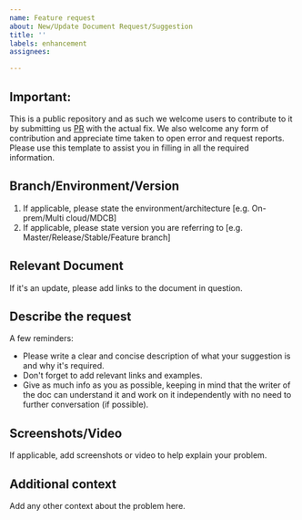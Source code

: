 ```yaml
---
name: Feature request
about: New/Update Document Request/Suggestion
title: ''
labels: enhancement
assignees:

---
```


## Important:
This is a public repository and as such we welcome users to contribute to it by submitting us [PR](https://github.com/TykTechnologies/tyk-docs/pulls) with the actual fix. 
We also welcome any form of contribution and appreciate time taken to open error and request reports.
Please use this template to assist you in filling in all the required information.


## Branch/Environment/Version
1. If applicable, please state the environment/architecture [e.g. On-prem/Multi cloud/MDCB]
2. If applicable, please state version you are referring to [e.g. Master/Release/Stable/Feature branch]


## Relevant Document
If it's an update, please add links to the document in question.


## Describe the request
A few reminders:
- Please write a clear and concise description of what your suggestion is and why it's required.
- Don't forget to add relevant links and examples.
- Give as much info as you as possible, keeping in mind that the writer of the doc can understand it and work on it independently with no need to further conversation (if possible).


## Screenshots/Video
If applicable, add screenshots or video to help explain your problem.


## Additional context
Add any other context about the problem here.